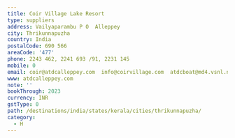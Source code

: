 ```yaml
---
title: Coir Village Lake Resort
type: suppliers
address: Vailyaparambu P O  Alleppey
city: Thrikunnapuzha
country: India
postalCode: 690 566
areaCode: '477'
phone: 2243 462, 2241 693 /91, 2231 145
mobile: 0
email: coir@atdcalleppey.com  info@coirvillage.com  atdcboat@md4.vsnl.net.in
www: atdcalleppey.com
note: ''
bookThrough: 2023
currency: INR
gstType: 0
path: /destinations/india/states/kerala/cities/thrikunnapuzha/
category:
  - H
---
```



